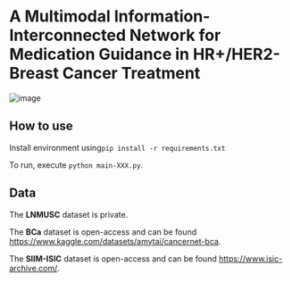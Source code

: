 # A Multimodal Information-Interconnected Network for Medication Guidance in HR+/HER2- Breast Cancer Treatment

![image]([https://github.com/JinlinYY/GVMNN/blob/main/png/method.png](https://github.com/JinlinYY/MIINet/blob/main/Method.png))

## How to use

Install environment using`pip install -r requirements.txt`

To run, execute `python main-XXX.py`.

## Data

The **LNMUSC** dataset is private.

The **BCa** dataset is open-access and can be found https://www.kaggle.com/datasets/amytai/cancernet-bca.

The **SIIM-ISIC** dataset is open-access and can be found https://www.isic-archive.com/.
